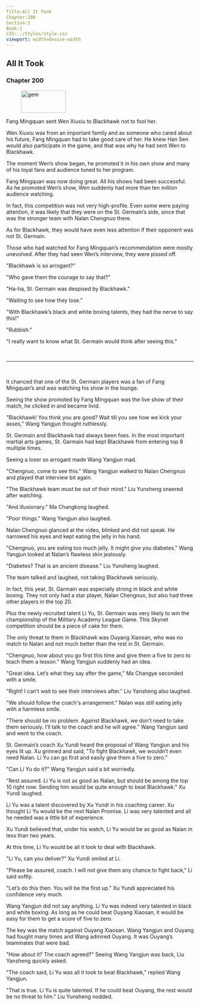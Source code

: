 ```yaml
---
Title:All It Took 
Chapter:200 
Section:1 
Book:1 
CSS:../Styles/style.css 
viewport: width=device-width
---
```

  
## All It Took
### Chapter 200
  
<figure>
	<img src="../Images/gem.gif" alt="gem" id="gem" width="120" height="60" />
</figure>
  

  
Fang Mingquan sent Wen Xiuxiu to Blackhawk not to fool her.

Wen Xiuxiu was from an important family and as someone who cared about his future, Fang Mingquan had to take good care of her. He knew Han Sen would also participate in the game, and that was why he had sent Wen to Blackhawk.

The moment Wen’s show began, he promoted it in his own show and many of his loyal fans and audience tuned to her program.

Fang Mingquan was now doing great. All his shows had been successful. As he promoted Wen’s show, Wen suddenly had more than ten million audience watching.

In fact, this competition was not very high-profile. Even some were paying attention, it was likely that they were on the St. Germain’s side, since that was the stronger team with Nalan Chengnuo there.

As for Blackhawk, they would have even less attention if their opponent was not St. Germain.

Those who had watched for Fang Mingquan’s recommendation were mostly unevolved. After they had seen Wen’s interview, they were pissed off.

"Blackhawk is so arrogant?"

"Who gave them the courage to say that?"

"Ha-ha, St. Germain was despised by Blackhawk."

"Waiting to see how they lose."

"With Blackhawk’s black and white boxing talents, they had the nerve to say this!"

"Rubbish."

"I really want to know what St. Germain would think after seeing this."

<br>

*****

<br>


It chanced that one of the St. Germain players was a fan of Fang Mingquan’s and was watching his show in the lounge.

Seeing the show promoted by Fang Mingquan was the live show of their match, he clicked in and became livid.

"Blackhawk! You think you are good? Wait till you see how we kick your asses," Wang Yangjun thought ruthlessly.

St. Germain and Blackhawk had always been foes. In the most important martial arts games, St. Garmain had kept Blackhawk from entering top 8 multiple times.

Seeing a loser so arrogant made Wang Yangjun mad.

"Chengnuo, come to see this." Wang Yangjun walked to Nalan Chengnuo and played that interview bit again.

"The Blackhawk team must be out of their mind." Liu Yunsheng sneered after watching.

"And illusionary." Ma Changkong laughed.

"Poor things." Wang Yangjun also laughed.

Nalan Chengnuo glanced at the video, blinked and did not speak. He narrowed his eyes and kept eating the jelly in his hand.

"Chengnuo, you are eating too much jelly. It might give you diabetes." Wang Yangjun looked at Nalan’s flawless skin jealously.

"Diabetes? That is an ancient disease." Liu Yunsheng laughed.

The team talked and laughed, not taking Blackhawk seriously.

In fact, this year, St. Garmain was especially strong in black and white boxing. They not only had a star player, Nalan Chengnuo, but also had three other players in the top 20.

Plus the newly recruited talent Li Yu, St. Germain was very likely to win the championship of the Military Academy League Game. This Skynet competition should be a piece of cake for them.

The only threat to them in Blackhawk was Ouyang Xiaosan, who was no match to Nalan and not much better than the rest in St. Germain.

"Chengnuo, how about you go first this time and give them a five to zero to teach them a lesson." Wang Yangjun suddenly had an idea.

"Great idea. Let’s what they say after the game," Ma Changye seconded with a smile.

"Right! I can’t wait to see their interviews after." Liu Yansheng also laughed.

"We should follow the coach's arrangement." Nalan was still eating jelly with a harmless smile.

"There should be no problem. Against Blackhawk, we don’t need to take them seriously. I’ll talk to the coach and he will agree." Wang Yangjun said and went to the coach.

St. Germain’s coach Xu Yundi heard the proposal of Wang Yangjun and his eyes lit up. Xu grinned and said, "To fight Blackhawk, we wouldn’t even need Nalan. Li Yu can go first and easily give them a five to zero."

"Can Li Yu do it?" Wang Yangjun said a bit worriedly.

"Rest assured. Li Yu is not as good as Nalan, but should be among the top 10 right now. Sending him would be quite enough to beat Blackhawk." Xu Yundi laughed.

Li Yu was a talent discovered by Xu Yundi in his coaching career. Xu thought Li Yu would be the next Nalan Promise. Li was very talented and all he needed was a little bit of experience.

Xu Yundi believed that, under his watch, Li Yu would be as good as Nalan in less than two years.

At this time, Li Yu would be all it took to deal with Blackhawk.

"Li Yu, can you deliver?" Xu Yundi smiled at Li.

"Please be assured, coach. I will not give them any chance to fight back," Li said softly.

"Let’s do this then. You will be the first up." Xu Yundi appreciated his confidence very much.

Wang Yangjun did not say anything. Li Yu was indeed very talented in black and white boxing. As long as he could beat Ouyang Xiaosan, it would be easy for them to get a score of five to zero.

The key was the match against Ouyang Xiaosan. Wang Yangjun and Ouyang had fought many times and Wang admired Ouyang. It was Ouyang’s teammates that were bad.

"How about it? The coach agreed?" Seeing Wang Yangjun was back, Liu Yansheng quickly asked.

"The coach said, Li Yu was all it took to beat Blackhawk," replied Wang Yangjun.

"That is true. Li Yu is quite talented. If he could beat Ouyang, the rest would be no threat to him." Liu Yunsheng nodded.
